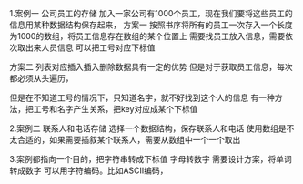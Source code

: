 1.案例一
公司员工的存储
加入一家公司有1000个员工，现在我们要将这些员工的信息用某种数据结构保存起来，
方案一
按照书序将所有的员工一次存入一个长度为1000的数组，将员工信息存在数组的某个位置上
需要找员工放入信息，需要依次取出来人员信息
可以把工号对应下标值


方案二
列表对应插入插入删除数据具有一定的优势
但是对于获取员工信息，每次都必须从头遍历，


但是在不知道工号的情况下，只知道名字，就不好找到这个人的信息
有一种方法，把工号和名字产生关系，把key对应成某个下标值


2.案例二
联系人和电话存储
选择一个数据结构，保存联系人和电话
使用数组是不太合适的，如果需要插叙某个联系人，需要从数组中一个一个取出


3.案例都指向一个目的，把字符串转成下标值
字母转数字
需要设计方案，将单词转成数字
可以用字符编码。比如ASCII编码，